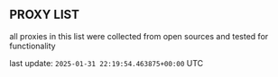 ## PROXY LIST

all proxies in this list were collected from open sources and tested for functionality

last update: `2025-01-31 22:19:54.463875+00:00` UTC